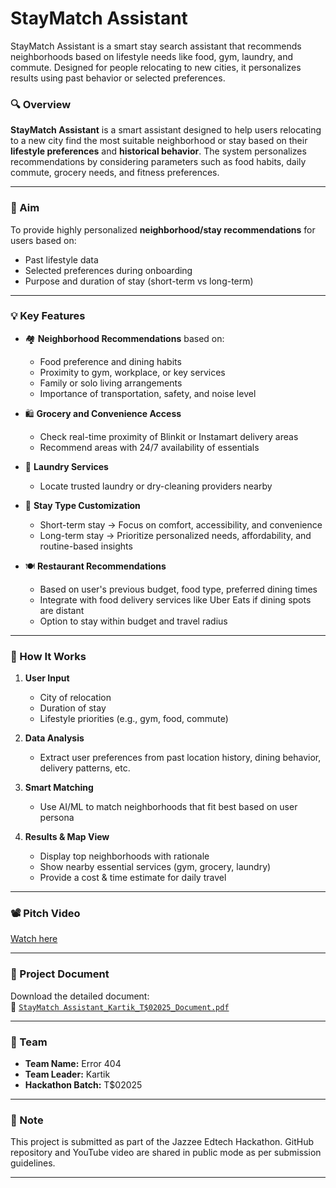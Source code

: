 # StayMatch Assistant
StayMatch Assistant is a smart stay search assistant that recommends neighborhoods based on lifestyle needs like food, gym, laundry, and commute. Designed for people relocating to new cities, it personalizes results using past behavior or selected preferences.

### 🔍 Overview

**StayMatch Assistant** is a smart assistant designed to help users relocating to a new city find the most suitable neighborhood or stay based on their **lifestyle preferences** and **historical behavior**. The system personalizes recommendations by considering parameters such as food habits, daily commute, grocery needs, and fitness preferences.

---

### 🎯 Aim

To provide highly personalized **neighborhood/stay recommendations** for users based on:

- Past lifestyle data
- Selected preferences during onboarding
- Purpose and duration of stay (short-term vs long-term)

---

### 💡 Key Features

- 🏘️ **Neighborhood Recommendations** based on:
  - Food preference and dining habits
  - Proximity to gym, workplace, or key services
  - Family or solo living arrangements
  - Importance of transportation, safety, and noise level

- 🛍️ **Grocery and Convenience Access**
  - Check real-time proximity of Blinkit or Instamart delivery areas
  - Recommend areas with 24/7 availability of essentials

- 🧺 **Laundry Services**
  - Locate trusted laundry or dry-cleaning providers nearby

- 📆 **Stay Type Customization**
  - Short-term stay → Focus on comfort, accessibility, and convenience
  - Long-term stay → Prioritize personalized needs, affordability, and routine-based insights

- 🍽️ **Restaurant Recommendations**
  - Based on user's previous budget, food type, preferred dining times
  - Integrate with food delivery services like Uber Eats if dining spots are distant
  - Option to stay within budget and travel radius

---

### 🚀 How It Works

1. **User Input**
   - City of relocation
   - Duration of stay
   - Lifestyle priorities (e.g., gym, food, commute)

2. **Data Analysis**
   - Extract user preferences from past location history, dining behavior, delivery patterns, etc.

3. **Smart Matching**
   - Use AI/ML to match neighborhoods that fit best based on user persona

4. **Results & Map View**
   - Display top neighborhoods with rationale
   - Show nearby essential services (gym, grocery, laundry)
   - Provide a cost & time estimate for daily travel

---

### 📽️ Pitch Video

[Watch here](https://www.youtube.com/watch?v=YOUR_VIDEO_ID)

---

### 📄 Project Document

Download the detailed document:  
📄 [`StayMatch Assistant_Kartik_T$02025_Document.pdf`](CityStay_Aniruddh_T$02025_Document.pdf)

---

### 👥 Team

- **Team Name:** Error 404
- **Team Leader:** Kartik
- **Hackathon Batch:** T$02025

---

### 📌 Note

This project is submitted as part of the Jazzee Edtech Hackathon. GitHub repository and YouTube video are shared in public mode as per submission guidelines.

---
